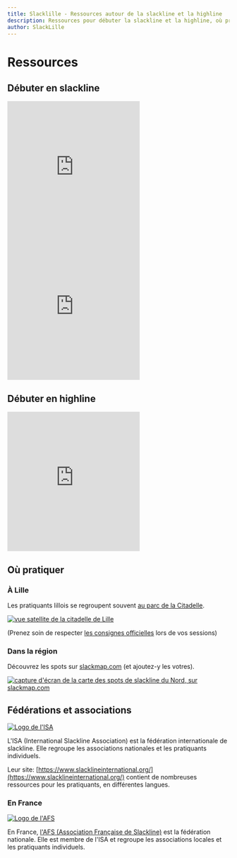 ```yaml
---
title: Slacklille - Ressources autour de la slackline et la highline
description: Ressources pour débuter la slackline et la highline, où pratiquer, etc.
author: SlackLille
---
```


# Ressources

<script lang="ts">
import slackmap_lille from '$lib/assets/slackmap-lille.jpg';
import slackmap_nord from '$lib/assets/slackmap-nord.jpg';
import isaLogo from '$lib/assets/ISA-Logo-Long-300x52.png';
import afsLogo from '$lib/assets/bandeau_afs.png';
</script>

## Débuter en slackline

<div class="flex flex-col w-full gap-2 md:flex-row">
<iframe
	class="w-full md:w-1/2"
	height="315"
	src="https://www.youtube-nocookie.com/embed/?videoseries&amp;list=PLewfhLQ4zUOHqbI0tTMs1In39GVmGpO_b&amp;index=3"
	title="YouTube video player"
	frameborder="0"
	allow="accelerometer; autoplay; clipboard-write; encrypted-media; gyroscope; picture-in-picture; web-share"
	referrerpolicy="strict-origin-when-cross-origin"
	allowfullscreen
></iframe>

<iframe class="w-full md:w-1/2" height="315" src="https://www.youtube-nocookie.com/embed/videoseries?si=yZ4L7CtziUZH3B4y&amp;list=PL2ae3RzWQ3UE-W5TYFbhC0lthWt6Gh4nz" title="YouTube video player" frameborder="0" allow="accelerometer; autoplay; clipboard-write; encrypted-media; gyroscope; picture-in-picture; web-share" referrerpolicy="strict-origin-when-cross-origin" allowfullscreen></iframe>

</div>

## Débuter en highline

<iframe class="w-full" height="315" src="https://www.youtube-nocookie.com/embed/videoseries?si=MPL6Zs-ZkftsiipK&amp;list=PL2ae3RzWQ3UFcS7kz03XK3J6MJAJprMDy" title="YouTube video player" frameborder="0" allow="accelerometer; autoplay; clipboard-write; encrypted-media; gyroscope; picture-in-picture; web-share" referrerpolicy="strict-origin-when-cross-origin" allowfullscreen></iframe>

## Où pratiquer

<div class="not-prose flex flex-col w-full gap-2 md:gap-4 md:flex-row items-start justify-around">
	<div class="w-fit">
		<h3 class="text-xl mb-2">
		À Lille
		</h3>
		<p>
		Les pratiquants lillois se regroupent souvent <a href="https://www.slackmap.com/?map=3.0393%2C50.64152%2C14.90218">au parc de la Citadelle</a>.
		</p>
		<a href="https://www.slackmap.com/?map=3.0504%2C50.63916%2C12.18821">
			<img src="{slackmap_lille}" alt="vue satellite de la citadelle de Lille"/>
		</a>
		<p>
		(Prenez soin de respecter <a href="https://parcdelacitadelle.lille.fr/la-citadelle-lieu-de-sports/la-slackline-des-consignes-simples-pour-une-pratique-en-toute-securite">les consignes officielles</a> lors de vos sessions)
		</p>
	</div>
	<div class="w-fit">
		<h3 class="not-prose text-xl mb-2">
		Dans la région
		</h3>
		<p>
		Découvrez les spots sur <a href="https://www.slackmap.com">slackmap.com</a> (et ajoutez-y les votres).
		</p>
		<a href="https://www.slackmap.com/?map=3.05323%2C50.57058%2C8.21081" title="les spots de slackline du Nord/Pas-de-Calais sur slackmap.com">
			<img src="{slackmap_nord}" alt="capture d'écran de la carte des spots de slackline du Nord, sur slackmap.com"/>
		</a>
	</div>
</div>

## Fédérations et associations

<a href="https://www.slacklineinternational.org/">
<img src="{isaLogo}" alt="Logo de l'ISA"/> 
</a>

L'ISA (International Slackline Association) est la fédération internationale de slackline. Elle regroupe les associations nationales et les pratiquants individuels.

Leur site: [https://www.slacklineinternational.org/](https://www.slacklineinternational.org/) contient de nombreuses ressources pour les pratiquants, en différentes langues.

### En France
<a href="https://www.facebook.com/AssociationFrancaiseSlackline/">
<img class="w-60" src="{afsLogo}" alt="Logo de l'AFS"/>
</a>

En France, [l'AFS (Association Française de Slackline)](https://www.facebook.com/AssociationFrancaiseSlackline/) est la fédération nationale. Elle est membre de l'ISA et regroupe les associations locales et les pratiquants individuels.
